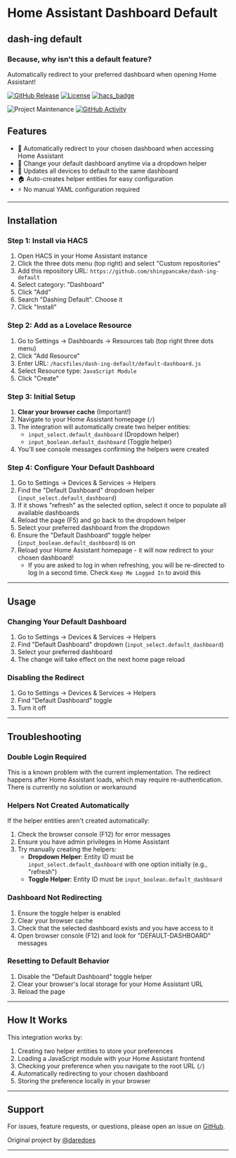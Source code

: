 # Home Assistant Dashboard Default

## dash-ing default

### Because, why isn't this a default feature?

Automatically redirect to your preferred dashboard when opening Home Assistant!

[![GitHub Release][releases-shield]][releases]
[![License][license-shield]](LICENSE.md)
[![hacs_badge](https://img.shields.io/badge/HACS-Custom-blue.svg)](https://github.com/hacs/integration)

![Project Maintenance][maintenance-shield]
[![GitHub Activity][commits-shield]][commits]

## Features

* 🎯 Automatically redirect to your chosen dashboard when accessing Home Assistant
* 🔄 Change your default dashboard anytime via a dropdown helper
* 👥 Updates all devices to default to the same dashboard
* 🏠 Auto-creates helper entities for easy configuration
* ⚡ No manual YAML configuration required

---

## Installation

### Step 1: Install via HACS

1. Open HACS in your Home Assistant instance
2. Click the three dots menu (top right) and select "Custom repositories"
3. Add this repository URL: `https://github.com/shinypancake/dash-ing-default`
4. Select category: "Dashboard"
5. Click "Add"
6. Search "Dashing Default". Choose it
7. Click "Install"

### Step 2: Add as a Lovelace Resource

1. Go to Settings → Dashboards → Resources tab (top right three dots menu)
2. Click "Add Resource"
3. Enter URL: `/hacsfiles/dash-ing-default/default-dashboard.js`
4. Select Resource type: `JavaScript Module`
5. Click "Create"

### Step 3: Initial Setup

1. **Clear your browser cache** (Important!)
2. Navigate to your Home Assistant homepage (`/`)
3. The integration will automatically create two helper entities:
   * `input_select.default_dashboard` (Dropdown helper)
   * `input_boolean.default_dashboard` (Toggle helper)
4. You'll see console messages confirming the helpers were created

### Step 4: Configure Your Default Dashboard

1. Go to Settings → Devices & Services → Helpers
2. Find the "Default Dashboard" dropdown helper (`input_select.default_dashboard`)
3. If it shows "refresh" as the selected option, select it once to populate all available dashboards
4. Reload the page (F5) and go back to the dropdown helper
5. Select your preferred dashboard from the dropdown
6. Ensure the "Default Dashboard" toggle helper (`input_boolean.default_dashboard`) is on
7. Reload your Home Assistant homepage - it will now redirect to your chosen dashboard!
   * If you are asked to log in when refreshing, you will be re-directed to log in a second time. Check `Keep Me Logged In` to avoid this

---

## Usage

### Changing Your Default Dashboard

1. Go to Settings → Devices & Services → Helpers
2. Find "Default Dashboard" dropdown (`input_select.default_dashboard`)
3. Select your preferred dashboard
4. The change will take effect on the next home page reload

### Disabling the Redirect

1. Go to Settings → Devices & Services → Helpers
2. Find "Default Dashboard" toggle
3. Turn it off

---

## Troubleshooting

### Double Login Required

This is a known problem with the current implementation. The redirect happens after Home Assistant loads, which may require re-authentication. There is currently no solution or workaround

### Helpers Not Created Automatically

If the helper entities aren't created automatically:

1. Check the browser console (F12) for error messages
2. Ensure you have admin privileges in Home Assistant
3. Try manually creating the helpers:
   - **Dropdown Helper**: Entity ID must be `input_select.default_dashboard` with one option initially (e.g., "refresh")
   - **Toggle Helper**: Entity ID must be `input_boolean.default_dashboard`

### Dashboard Not Redirecting

1. Ensure the toggle helper is enabled
2. Clear your browser cache
3. Check that the selected dashboard exists and you have access to it
4. Open browser console (F12) and look for "DEFAULT-DASHBOARD" messages

### Resetting to Default Behavior

1. Disable the "Default Dashboard" toggle helper
2. Clear your browser's local storage for your Home Assistant URL
3. Reload the page

---

## How It Works

This integration works by:

1. Creating two helper entities to store your preferences
2. Loading a JavaScript module with your Home Assistant frontend
3. Checking your preference when you navigate to the root URL (`/`)
4. Automatically redirecting to your chosen dashboard
5. Storing the preference locally in your browser

---

## Support

For issues, feature requests, or questions, please open an issue on [GitHub](https://github.com/shinypancake/dash-ing-default/issues).

Original project by [@daredoes](https://www.github.com/daredoes)

---

[commits-shield]: https://img.shields.io/github/commit-activity/y/shinypancake/dash-ing-default.svg
[commits]: https://github.com/shinypancake/dash-ing-default/commits/master
[devcontainer]: https://code.visualstudio.com/docs/remote/containers
[license-shield]: https://img.shields.io/github/license/shinypancake/dash-ing-default.svg
[maintenance-shield]: https://img.shields.io/maintenance/yes/2025
[releases-shield]: https://img.shields.io/github/release/shinypancake/dash-ing-default.svg
[releases]: https://github.com/shinypancake/dash-ing-default/releases
